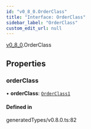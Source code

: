 ```yaml
---
id: "v0_8_0.OrderClass"
title: "Interface: OrderClass"
sidebar_label: "OrderClass"
custom_edit_url: null
---
```


[v0\_8\_0](../namespaces/v0_8_0.md).OrderClass

## Properties

### orderClass

• **orderClass**: [`OrderClass1`](../namespaces/v0_8_0.md#orderclass1)

#### Defined in

generatedTypes/v0.8.0.ts:82

